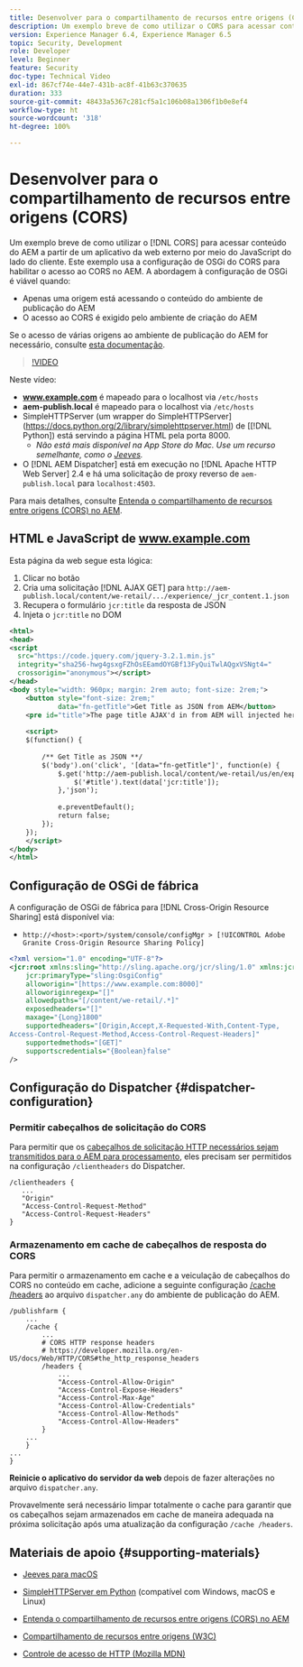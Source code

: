 ```yaml
---
title: Desenvolver para o compartilhamento de recursos entre origens (CORS) com o AEM
description: Um exemplo breve de como utilizar o CORS para acessar conteúdo do AEM a partir de um aplicativo da web externo por meio do JavaScript do lado do cliente.
version: Experience Manager 6.4, Experience Manager 6.5
topic: Security, Development
role: Developer
level: Beginner
feature: Security
doc-type: Technical Video
exl-id: 867cf74e-44e7-431b-ac8f-41b63c370635
duration: 333
source-git-commit: 48433a5367c281cf5a1c106b08a1306f1b0e8ef4
workflow-type: ht
source-wordcount: '318'
ht-degree: 100%

---
```


# Desenvolver para o compartilhamento de recursos entre origens (CORS)

Um exemplo breve de como utilizar o [!DNL CORS] para acessar conteúdo do AEM a partir de um aplicativo da web externo por meio do JavaScript do lado do cliente. Este exemplo usa a configuração de OSGi do CORS para habilitar o acesso ao CORS no AEM. A abordagem à configuração de OSGi é viável quando:

* Apenas uma origem está acessando o conteúdo do ambiente de publicação do AEM
* O acesso ao CORS é exigido pelo ambiente de criação do AEM

Se o acesso de várias origens ao ambiente de publicação do AEM for necessário, consulte [esta documentação](https://experienceleague.adobe.com/pt-br/docs/experience-manager-learn/getting-started-with-aem-headless/deployments/configurations/cors#dispatcher-configuration).

>[!VIDEO](https://video.tv.adobe.com/v/33349?quality=12&learn=on&captions=por_br)

Neste vídeo:

* **www.example.com** é mapeado para o localhost via `/etc/hosts`
* **aem-publish.local** é mapeado para o localhost via `/etc/hosts`
* SimpleHTTPServer (um wrapper do SimpleHTTPServer](https://docs.python.org/2/library/simplehttpserver.html) de [[!DNL Python]) está servindo a página HTML pela porta 8000.
   * _Não está mais disponível na App Store do Mac. Use um recurso semelhante, como o [Jeeves](https://apps.apple.com/br/app/jeeves-local-http-server/id980824182?mt=12)._
* O [!DNL AEM Dispatcher] está em execução no [!DNL Apache HTTP Web Server] 2.4 e há uma solicitação de proxy reverso de `aem-publish.local` para `localhost:4503`.

Para mais detalhes, consulte [Entenda o compartilhamento de recursos entre origens (CORS) no AEM](./understand-cross-origin-resource-sharing.md).

## HTML e JavaScript de www.example.com

Esta página da web segue esta lógica:

1. Clicar no botão
1. Cria uma solicitação [!DNL AJAX GET] para `http://aem-publish.local/content/we-retail/.../experience/_jcr_content.1.json`
1. Recupera o formulário `jcr:title` da resposta de JSON
1. Injeta o `jcr:title` no DOM

```xml
<html>
<head>
<script
  src="https://code.jquery.com/jquery-3.2.1.min.js"
  integrity="sha256-hwg4gsxgFZhOsEEamdOYGBf13FyQuiTwlAQgxVSNgt4="
  crossorigin="anonymous"></script>   
</head>
<body style="width: 960px; margin: 2rem auto; font-size: 2rem;">
    <button style="font-size: 2rem;"
            data="fn-getTitle">Get Title as JSON from AEM</button>
    <pre id="title">The page title AJAX'd in from AEM will injected here</pre>
    
    <script>
    $(function() { 
        
        /** Get Title as JSON **/
        $('body').on('click', '[data="fn-getTitle"]', function(e) { 
            $.get('http://aem-publish.local/content/we-retail/us/en/experience/_jcr_content.1.json', function(data) {
                $('#title').text(data['jcr:title']);
            },'json');
            
            e.preventDefault();
            return false;
        });
    });
    </script>
</body>
</html>
```

## Configuração de OSGi de fábrica

A configuração de OSGi de fábrica para [!DNL Cross-Origin Resource Sharing] está disponível via:

* `http://<host>:<port>/system/console/configMgr > [!UICONTROL Adobe Granite Cross-Origin Resource Sharing Policy]`

```xml
<?xml version="1.0" encoding="UTF-8"?>
<jcr:root xmlns:sling="http://sling.apache.org/jcr/sling/1.0" xmlns:jcr="http://www.jcp.org/jcr/1.0"
    jcr:primaryType="sling:OsgiConfig"
    alloworigin="[https://www.example.com:8000]"
    alloworiginregexp="[]"
    allowedpaths="[/content/we-retail/.*]"
    exposedheaders="[]"
    maxage="{Long}1800"
    supportedheaders="[Origin,Accept,X-Requested-With,Content-Type,
Access-Control-Request-Method,Access-Control-Request-Headers]"
    supportedmethods="[GET]"
    supportscredentials="{Boolean}false"
/>
```

## Configuração do Dispatcher {#dispatcher-configuration}

### Permitir cabeçalhos de solicitação do CORS

Para permitir que os [cabeçalhos de solicitação HTTP necessários sejam transmitidos para o AEM para processamento](https://experienceleague.adobe.com/pt-br/docs/experience-manager-dispatcher/using/configuring/dispatcher-configuration#specifying-the-http-headers-to-pass-through-clientheaders), eles precisam ser permitidos na configuração `/clientheaders` do Dispatcher.

```
/clientheaders {
   ...
   "Origin"
   "Access-Control-Request-Method"
   "Access-Control-Request-Headers"
}
```

### Armazenamento em cache de cabeçalhos de resposta do CORS

Para permitir o armazenamento em cache e a veiculação de cabeçalhos do CORS no conteúdo em cache, adicione a seguinte configuração [/cache /headers](https://experienceleague.adobe.com/pt-br/docs/experience-manager-dispatcher/using/configuring/dispatcher-configuration#caching-http-response-headers) ao arquivo `dispatcher.any` do ambiente de publicação do AEM.

```
/publishfarm {
    ...
    /cache {
        ...
        # CORS HTTP response headers
        # https://developer.mozilla.org/en-US/docs/Web/HTTP/CORS#the_http_response_headers
        /headers {
            ...
            "Access-Control-Allow-Origin"
            "Access-Control-Expose-Headers"
            "Access-Control-Max-Age"
            "Access-Control-Allow-Credentials"
            "Access-Control-Allow-Methods"
            "Access-Control-Allow-Headers"
        }
    ...
    }
...
}
```

**Reinicie o aplicativo do servidor da web** depois de fazer alterações no arquivo `dispatcher.any`.

Provavelmente será necessário limpar totalmente o cache para garantir que os cabeçalhos sejam armazenados em cache de maneira adequada na próxima solicitação após uma atualização da configuração `/cache /headers`.

## Materiais de apoio {#supporting-materials}

* [Jeeves para macOS](https://apps.apple.com/br/app/jeeves-local-http-server/id980824182?mt=12)
* [SimpleHTTPServer em Python](https://docs.python.o:qrg/2/library/simplehttpserver.html) (compatível com Windows, macOS e Linux)

* [Entenda o compartilhamento de recursos entre origens (CORS) no AEM](./understand-cross-origin-resource-sharing.md)
* [Compartilhamento de recursos entre origens (W3C)](https://www.w3.org/TR/cors/)
* [Controle de acesso de HTTP (Mozilla MDN)](https://developer.mozilla.org/pt-BR/docs/Web/HTTP/Guides/CORS)
